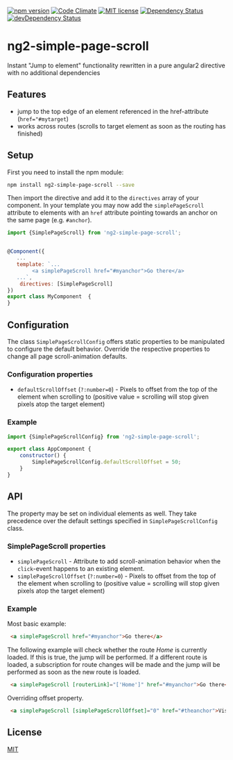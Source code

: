 [![npm version](https://img.shields.io/npm/v/ng2-simple-page-scroll.svg?style=flat)](https://www.npmjs.com/package/ng2-simple-page-scroll)
[![Code Climate](https://codeclimate.com/github/bbottema/ng2-simple-page-scroll/badges/gpa.svg)](https://codeclimate.com/github/bbottema/ng2-simple-page-scroll)
[![MIT license](http://img.shields.io/badge/license-MIT-brightgreen.svg)](http://opensource.org/licenses/MIT)
[![Dependency Status](https://david-dm.org/bbottema/ng2-simple-page-scroll.svg)](https://david-dm.org/bbottema/ng2-simple-page-scroll)
[![devDependency Status](https://david-dm.org/bbottema/ng2-simple-page-scroll/dev-status.svg)](https://david-dm.org/bbottema/ng2-simple-page-scroll#info=devDependencies)

# ng2-simple-page-scroll
Instant "Jump to element" functionality rewritten in a pure angular2 directive with no additional dependencies

## Features
- jump to the top edge of an element referenced in the href-attribute (`href="#mytarget`)
- works across routes (scrolls to target element as soon as the routing has finished)

## Setup
First you need to install the npm module:
```sh
npm install ng2-simple-page-scroll --save
```

Then import the directive and add it to the `directives` array of your component. In your template you may now add the `simplePageScroll` attribute to elements with an `href` attribute pointing towards an anchor on the same page (e.g. `#anchor`).
```js
import {SimplePageScroll} from 'ng2-simple-page-scroll';


@Component({
   ...
   template: `...
        <a simplePageScroll href="#myanchor">Go there</a>
   ...`,
    directives: [SimplePageScroll]
})
export class MyComponent  {
}
```

## Configuration
The class `SimplePageScrollConfig` offers static properties to be manipulated to configure the default behavior. Override the respective properties to change all page scroll-animation defaults.

### Configuration properties
- `defaultScrollOffset` (`?:number=0`) - Pixels to offset from the top of the element when scrolling to (positive value = scrolling will stop given pixels atop the target element)

### Example
```js
import {SimplePageScrollConfig} from 'ng2-simple-page-scroll';

export class AppComponent {
    constructor() {
        SimplePageScrollConfig.defaultScrollOffset = 50;
    }
}
```

## API
The property may be set on individual elements as well. They take precedence over the default settings specified in `SimplePageScrollConfig` class.

### SimplePageScroll properties
- `simplePageScroll` - Attribute to add scroll-animation behavior when the `click`-event happens to an existing element.
- `simplePageScrollOffset` (`?:number=0`) - Pixels to offset from the top of the element when scrolling to (positive value = scrolling will stop given pixels atop the target element)

### Example
Most basic example:
```html
 <a simplePageScroll href="#myanchor">Go there</a>
```

The following example will check whether the route _Home_ is currently loaded. If this is true, the jump will be performed. If a different route is loaded, a subscription for route changes will be made and the jump will be performed as soon as the new route is loaded.
```html
 <a simplePageScroll [routerLink]="['Home']" href="#myanchor">Go there</a>
```

Overriding offset property.
```html
 <a simplePageScroll [simplePageScrollOffset]="0" href="#theanchor">Visit</a>
```


## License

[MIT](LICENSE)
